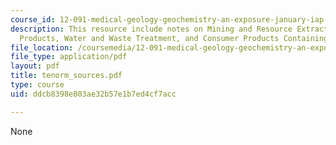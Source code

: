 ```yaml
---
course_id: 12-091-medical-geology-geochemistry-an-exposure-january-iap-2006
description: This resource include notes on Mining and Resource Extraction, Energy
  Products, Water and Waste Treatment, and Consumer Products Containing TENORM.
file_location: /coursemedia/12-091-medical-geology-geochemistry-an-exposure-january-iap-2006/ddcb8398e803ae32b57e1b7ed4cf7acc_tenorm_sources.pdf
file_type: application/pdf
layout: pdf
title: tenorm_sources.pdf
type: course
uid: ddcb8398e803ae32b57e1b7ed4cf7acc

---
```

None